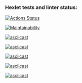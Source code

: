 ### Hexlet tests and linter status:

[![Actions Status](https://github.com/JimDiGriz0/frontend-project-44/actions/workflows/hexlet-check.yml/badge.svg)](https://github.com/JimDiGriz0/frontend-project-44/actions)

[![Maintainability](https://api.codeclimate.com/v1/badges/44e160eb27bd81d3cc56/maintainability)](https://codeclimate.com/github/JimDiGriz0/frontend-project-44/maintainability)

[![asciicast](https://asciinema.org/a/701492.svg)](https://asciinema.org/a/701492)

[![asciicast](https://asciinema.org/a/701548.svg)](https://asciinema.org/a/701548)

[![asciicast](https://asciinema.org/a/701632.svg)](https://asciinema.org/a/701632)

[![asciicast](https://asciinema.org/a/701647.svg)](https://asciinema.org/a/701647)

[![asciicast](https://asciinema.org/a/701663.svg)](https://asciinema.org/a/701663)
